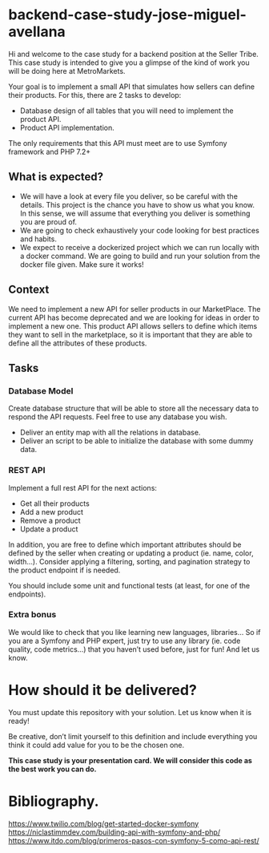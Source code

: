 # backend-case-study-jose-miguel-avellana

Hi and welcome to the case study for a backend position at the Seller Tribe. This case study is intended to give you a glimpse of the kind of work you will be doing here at MetroMarkets.

Your goal is to implement a small API that simulates how sellers can define their products. For this, there are 2 tasks to develop:

- Database design of all tables that you will need to implement the product API.
- Product API implementation.

The only requirements that this API must meet are to use Symfony framework and PHP 7.2+

## What is expected?

- We will have a look at every file you deliver, so be careful with the details. This project is the chance you have to show us what you know. In this sense, we will assume that everything you deliver is something you are proud of.
- We are going to check exhaustively your code looking for best practices and habits.
- We expect to receive a dockerized project which we can run locally with a docker command. We are going to build and run your solution from the docker file given. Make sure it works!

## Context

We need to implement a new API for seller products in our MarketPlace. The current API has become deprecated and we are looking for ideas in order to implement a new one. This product API allows sellers to define which items they want to sell in the marketplace, so it is important that they are able to define all the attributes of these products.

## Tasks

### Database Model

Create database structure that will be able to store all the necessary data to respond the API requests. Feel free to use any database you wish.

- Deliver an entity map with all the relations in database.
- Deliver an script to be able to initialize the database with some dummy data.

### REST API

Implement a full rest API for the next actions:

- Get all their products
- Add a new product
- Remove a product
- Update a product

In addition, you are free to define which important attributes should be defined by the seller when creating or updating a product (ie. name, color, width...). Consider applying a filtering, sorting, and pagination strategy to the product endpoint if is needed. 

You should include some unit and functional tests (at least, for one of the endpoints).

### Extra bonus

We would like to check that you like learning new languages, libraries… So if you are a Symfony and PHP expert, just try to use any library (ie. code quality, code metrics…) that you haven’t used before, just for fun! And let us know. 

# How should it be delivered?

You must update this repository with your solution. Let us know when it is ready!

Be creative, don’t limit yourself to this definition and include everything you think it could add value for you to be the chosen one.

**This case study is your presentation card. We will consider this code as the best work you can do.**

# Bibliography.

https://www.twilio.com/blog/get-started-docker-symfony
https://niclastimmdev.com/building-api-with-symfony-and-php/
https://www.itdo.com/blog/primeros-pasos-con-symfony-5-como-api-rest/
